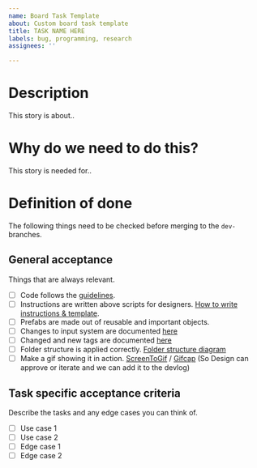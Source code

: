 ```yaml
---
name: Board Task Template
about: Custom board task template
title: TASK NAME HERE
labels: bug, programming, research
assignees: ''

---
```


# Description

This story is about..

# Why do we need to do this?

This story is needed for..

# Definition of done
The following things need to be checked before merging to the `dev-` branches.
## General acceptance
Things that are always relevant.
- [ ] Code follows the [guidelines](https://github.com/AIM-GAME-PROJECT-group-b/SafeHaven/wiki/Coding-Guidelines).
- [ ] Instructions are written above scripts for designers. [How to write instructions & template](https://github.com/AIM-GAME-PROJECT-group-b/SafeHaven/wiki/Writing-instuctions-for-Designers-and-Template).
- [ ] Prefabs are made out of reusable and important objects.
- [ ] Changes to input system are documented [here](https://hannl-my.sharepoint.com/:w:/g/personal/n_nafzger_student_han_nl/ETVHnXF2dwVLp_UwbhKZcVsBodus3VBC-TK4fIGDkSfeXA?e=75ATQj)
- [ ] Changed and new tags are documented [here](https://hannl-my.sharepoint.com/:w:/g/personal/n_nafzger_student_han_nl/Eb9mUaBhFp1DpsGKQvpd06gB6SkjW6N31x0POZRg5DTunQ?e=qfuZTT)
- [ ] Folder structure is applied correctly. [Folder structure diagram](https://github.com/AIM-GAME-PROJECT-group-b/SafeHaven/wiki/Folder-structure)
- [ ] Make a gif showing it in action. [ScreenToGif](https://www.screentogif.com/) / [Gifcap](https://gifcap.dev/) (So Design can approve or iterate and we can add it to the devlog)

## Task specific acceptance criteria
Describe the tasks and any edge cases you can think of.
- [ ] Use case 1
- [ ] Use case 2
- [ ] Edge case 1
- [ ] Edge case 2
